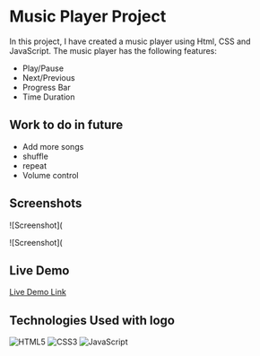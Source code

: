 # Music Player Project

In this project, I have created a music player using Html, CSS and JavaScript. The music player has the following features:

- Play/Pause
- Next/Previous
- Progress Bar
- Time Duration

## Work to do in future

- Add more songs
- shuffle
- repeat
- Volume control


## Screenshots

![Screenshot](

![Screenshot](


## Live Demo

[Live Demo Link](htt)

## Technologies Used with logo

![HTML5](https://img.shields.io/badge/-HTML5-E34F26?style=flat-square&logo=html5&logoColor=white)
![CSS3](https://img.shields.io/badge/-CSS3-1572B6?style=flat-square&logo=css3)
![JavaScript](https://img.shields.io/badge/-JavaScript-black?style=flat-sq&logo=javascript&color=yellow)
